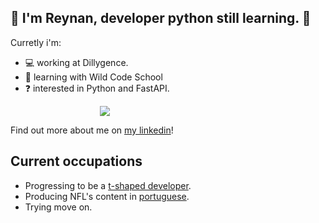 
## 🤙 I'm Reynan, developer python still learning. 🚀
  
Curretly i'm:

- 💻 working at Dillygence.
- 🌱 learning with Wild Code School
- ❓ interested in Python and FastAPI.

<div align="center"  style="width: 60%" >
<img src="https://media.giphy.com/media/QNFhOolVeCzPQ2Mx85/giphy.gif" align="center"/>
</div>
  
Find out more about me on <a href="https://www.linkedin.com/in/reynan-dev/" target="_blank">my linkedin</a>! 

## Current occupations

- Progressing to be a <a href="https://infinum.com/blog/t-shaped-developers/">t-shaped developer</a>.
- Producing NFL's content in <a href="https://instagram.com/nfldazueira/">portuguese</a>.
- Trying move on.
